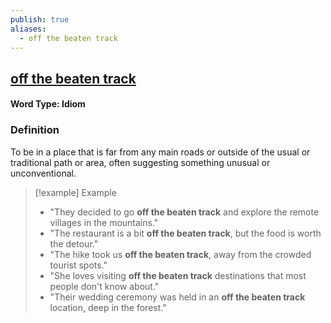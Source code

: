 ```yaml
---
publish: true
aliases:
  - off the beaten track
---
```


## [off the beaten track](https://dictionary.cambridge.org/dictionary/english/off-the-beaten-track)

#### Word Type: Idiom

### Definition
To be in a place that is far from any main roads or outside of the usual or traditional path or area, often suggesting something unusual or unconventional.

> [!example] Example
> 
> - "They decided to go **off the beaten track** and explore the remote villages in the mountains."
> - "The restaurant is a bit **off the beaten track**, but the food is worth the detour."
> - "The hike took us **off the beaten track**, away from the crowded tourist spots."
> - "She loves visiting **off the beaten track** destinations that most people don't know about."
> - "Their wedding ceremony was held in an **off the beaten track** location, deep in the forest."
